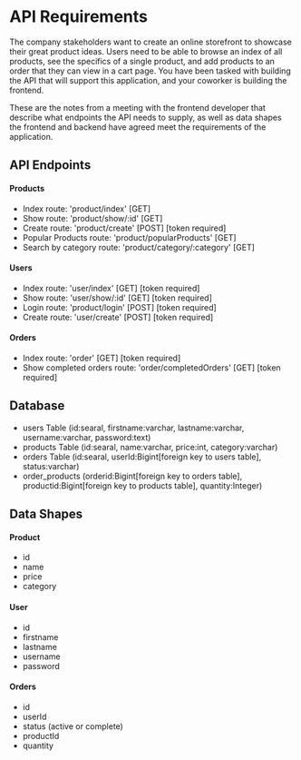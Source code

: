 # API Requirements

The company stakeholders want to create an online storefront to showcase their great product ideas. Users need to be able to browse an index of all products, see the specifics of a single product, and add products to an order that they can view in a cart page. You have been tasked with building the API that will support this application, and your coworker is building the frontend.

These are the notes from a meeting with the frontend developer that describe what endpoints the API needs to supply, as well as data shapes the frontend and backend have agreed meet the requirements of the application.

## API Endpoints

#### Products

- Index route: 'product/index' [GET]
- Show route: 'product/show/:id' [GET]
- Create route: 'product/create' [POST] [token required]
- Popular Products route: 'product/popularProducts' [GET]
- Search by category route: 'product/category/:category' [GET]

#### Users

- Index route: 'user/index' [GET] [token required]
- Show route: 'user/show/:id' [GET] [token required]
- Login route: 'product/login' [POST] [token required]
- Create route: 'user/create' [POST] [token required]

#### Orders

- Index route: 'order' [GET] [token required]
- Show completed orders route: 'order/completedOrders' [GET] [token required]

## Database

- users Table (id:searal, firstname:varchar, lastname:varchar, username:varchar, password:text)
- products Table (id:searal, name:varchar, price:int, category:varchar)
- orders Table (id:searal, userId:Bigint[foreign key to users table], status:varchar)
- order_products (orderid:Bigint[foreign key to orders table], productid:Bigint[foreign key to products table], quantity:Integer)

## Data Shapes

#### Product

- id
- name
- price
- category

#### User

- id
- firstname
- lastname
- username
- password

#### Orders

- id
- userId
- status (active or complete)
- productId
- quantity
